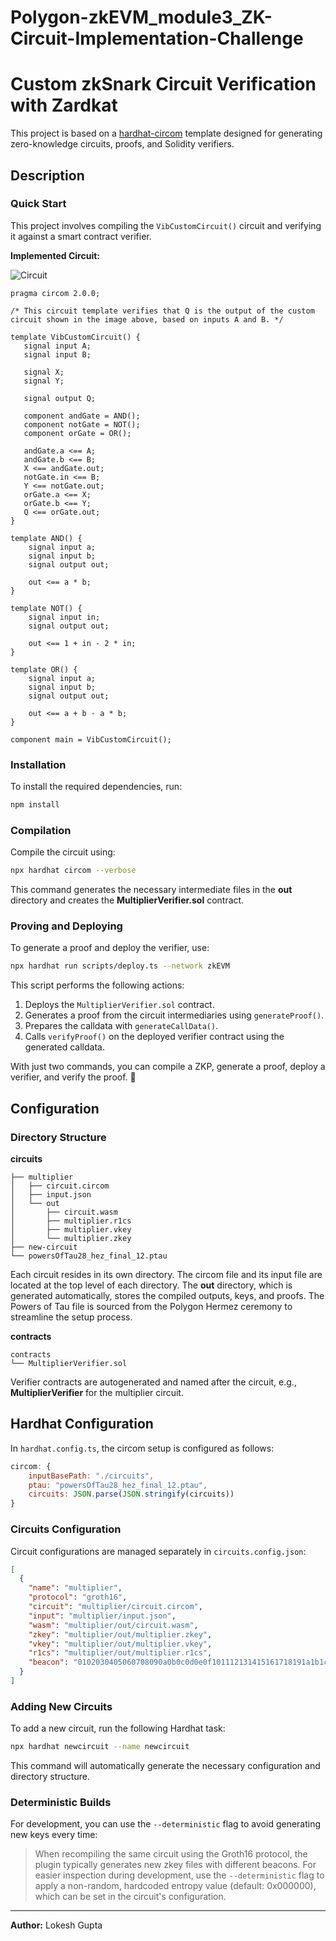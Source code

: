 # Polygon-zkEVM_module3_ZK-Circuit-Implementation-Challenge
# Custom zkSnark Circuit Verification with Zardkat

This project is based on a [hardhat-circom](https://github.com/projectsophon/hardhat-circom) template designed for generating zero-knowledge circuits, proofs, and Solidity verifiers.

## Description

### Quick Start

This project involves compiling the `VibCustomCircuit()` circuit and verifying it against a smart contract verifier.

**Implemented Circuit:**

![Circuit](https://drive.google.com/uc?export=view&id=1eyO6T2YSWV-WYpRLfRRBc6xMNtRGGhRt)

```circom
pragma circom 2.0.0;

/* This circuit template verifies that Q is the output of the custom circuit shown in the image above, based on inputs A and B. */ 

template VibCustomCircuit() {
   signal input A;
   signal input B;

   signal X;
   signal Y;

   signal output Q;

   component andGate = AND();
   component notGate = NOT();
   component orGate = OR();

   andGate.a <== A;
   andGate.b <== B;
   X <== andGate.out;
   notGate.in <== B;
   Y <== notGate.out;
   orGate.a <== X;
   orGate.b <== Y;
   Q <== orGate.out;
}

template AND() {
    signal input a;
    signal input b;
    signal output out;

    out <== a * b;
}

template NOT() {
    signal input in;
    signal output out;

    out <== 1 + in - 2 * in;
}

template OR() {
    signal input a;
    signal input b;
    signal output out;

    out <== a + b - a * b;
}

component main = VibCustomCircuit();
```

### Installation

To install the required dependencies, run:
```bash
npm install
```

### Compilation

Compile the circuit using:
```bash
npx hardhat circom --verbose
```
This command generates the necessary intermediate files in the **out** directory and creates the **MultiplierVerifier.sol** contract.

### Proving and Deploying

To generate a proof and deploy the verifier, use:
```bash
npx hardhat run scripts/deploy.ts --network zkEVM
```
This script performs the following actions:
1. Deploys the `MultiplierVerifier.sol` contract.
2. Generates a proof from the circuit intermediaries using `generateProof()`.
3. Prepares the calldata with `generateCallData()`.
4. Calls `verifyProof()` on the deployed verifier contract using the generated calldata.

With just two commands, you can compile a ZKP, generate a proof, deploy a verifier, and verify the proof. 🎉

## Configuration

### Directory Structure

**circuits**
```
├── multiplier
│   ├── circuit.circom
│   ├── input.json
│   └── out
│       ├── circuit.wasm
│       ├── multiplier.r1cs
│       ├── multiplier.vkey
│       └── multiplier.zkey
├── new-circuit
└── powersOfTau28_hez_final_12.ptau
```
Each circuit resides in its own directory. The circom file and its input file are located at the top level of each directory. The **out** directory, which is generated automatically, stores the compiled outputs, keys, and proofs. The Powers of Tau file is sourced from the Polygon Hermez ceremony to streamline the setup process.

**contracts**
```
contracts
└── MultiplierVerifier.sol
```
Verifier contracts are autogenerated and named after the circuit, e.g., **MultiplierVerifier** for the multiplier circuit.

## Hardhat Configuration

In `hardhat.config.ts`, the circom setup is configured as follows:
```javascript
circom: {
    inputBasePath: "./circuits",
    ptau: "powersOfTau28_hez_final_12.ptau",
    circuits: JSON.parse(JSON.stringify(circuits))
}
```

### Circuits Configuration

Circuit configurations are managed separately in `circuits.config.json`:
```json
[
  {
    "name": "multiplier",
    "protocol": "groth16",
    "circuit": "multiplier/circuit.circom",
    "input": "multiplier/input.json",
    "wasm": "multiplier/out/circuit.wasm",
    "zkey": "multiplier/out/multiplier.zkey",
    "vkey": "multiplier/out/multiplier.vkey",
    "r1cs": "multiplier/out/multiplier.r1cs",
    "beacon": "0102030405060708090a0b0c0d0e0f101112131415161718191a1b1c1d1e1f"
  }
]
```

### Adding New Circuits

To add a new circuit, run the following Hardhat task:
```bash
npx hardhat newcircuit --name newcircuit
```
This command will automatically generate the necessary configuration and directory structure.

### Deterministic Builds

For development, you can use the `--deterministic` flag to avoid generating new keys every time:
> When recompiling the same circuit using the Groth16 protocol, the plugin typically generates new zkey files with different beacons. For easier inspection during development, use the `--deterministic` flag to apply a non-random, hardcoded entropy value (default: 0x000000), which can be set in the circuit's configuration.

---

**Author:** Lokesh Gupta

